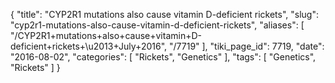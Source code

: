 {
    "title": "CYP2R1 mutations also cause vitamin D-deficient rickets",
    "slug": "cyp2r1-mutations-also-cause-vitamin-d-deficient-rickets",
    "aliases": [
        "/CYP2R1+mutations+also+cause+vitamin+D-deficient+rickets+\u2013+July+2016",
        "/7719"
    ],
    "tiki_page_id": 7719,
    "date": "2016-08-02",
    "categories": [
        "Rickets",
        "Genetics"
    ],
    "tags": [
        "Genetics",
        "Rickets"
    ]
}